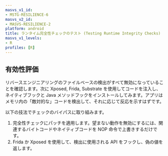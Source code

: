 ```yaml
---
masvs_v1_id:
- MSTG-RESILIENCE-6
masvs_v2_id:
- MASVS-RESILIENCE-2
platform: android
title: ランタイム完全性チェックのテスト (Testing Runtime Integrity Checks)
masvs_v1_levels:
- R
profiles: [R]
---
```


## 有効性評価

リバースエンジニアリングのファイルベースの検出がすべて無効になっていることを確認します。次に Xposed, Frida, Substrate を使用してコードを注入し、ネイティブフックと Java メソッドフックをインストールしてみます。アプリはメモリ内の「敵対的な」コードを検出して、それに応じて反応を示すはずです。

以下の技法でチェックのバイパスに取り組みます。

1. 完全性チェックにパッチを適用します。望まない動作を無効にするには、関連するバイトコードやネイティブコードを NOP 命令で上書きするだけです。
2. Frida か Xposed を使用して、検出に使用される API をフックし、偽の値を返します。
